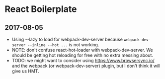 # React Boilerplate

## 2017-08-05
- Using --lazy to load for webpack-dev-server because
  `webpack-dev-server --inline --hot ...` is not working.
- NOTE: don't confuse react-hot-loader with webpack-dev-server.
  We should be getting hot reloading for free with no extra
  messing about.
- TODO: we might want to consider using https://www.browsersync.io/
  and the webpack (or webpack-dev-server) plugin, but
  I don't think it will give us HMT.
